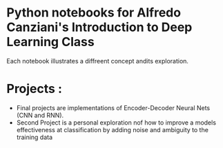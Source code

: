 
 # Python notebooks for Alfredo Canziani's Introduction to Deep Learning Class

Each notebook illustrates a diffreent concept andits exploration. 

# Projects : 

- Final projects are implementations of  Encoder-Decoder Neural Nets (CNN and RNN).
- Second Project is a personal exploration nof how to improve a models effectiveness at classification by adding noise and ambiguity to the training data 

 
